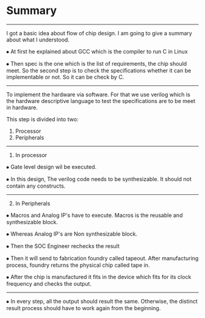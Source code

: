 # Summary
---
I got a basic idea about flow of chip design. I am going to give a summary about what I understood.

⦁	At first he explained about GCC which is the compiler to run C in Linux

⦁	Then spec is the one which is the list of  requirements, the chip should meet. So the second step is to check the specifications whether it can be implementable or not. So it can be check by C.

---

To implement the hardware via software. For that we use verilog which is the hardware descriptive language to test the specifications are to be meet in hardware.

This step is divided into two:
1) Processor
2) Peripherals
---
1) In processor

⦁	Gate level design wil be executed.

⦁	In this design, The verilog code needs to be synthesizable. It should not contain any constructs.

---

2) In Peripherals

⦁	Macros and Analog IP's have to execute. Macros is the reusable and synthesizable block.

⦁	Whereas Analog IP's are Non synthesizable block.

⦁	Then the SOC Engineer rechecks the result

⦁	Then it will send to fabrication foundry called tapeout. After manufacturing process, foundry returns the physical chip called tape in.

⦁	After the chip is manufactured it fits in the device which fits for its clock frequency and checks the output.

---
⦁	In every step, all the output should result the same. Otherwise, the distinct result process should have to work again from the beginning.
